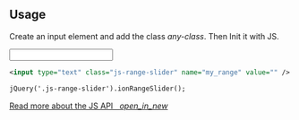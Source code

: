 ## Usage
Create an input element and add the class *any-class*. Then Init it with JS.
<div class="p-4 m-1 background-light-grey">
  <input type="text" class="js-range-slider" name="my_range" value="" />
</div> 

```xml
<input type="text" class="js-range-slider" name="my_range" value="" />
```

```xml
jQuery('.js-range-slider').ionRangeSlider();
```

<a class="btn text" target="_blank" href="http://ionden.com/a/plugins/ion.rangeSlider/demo.html">Read more about the JS API &nbsp;&nbsp;<i class="material-icons">open_in_new</i></a>